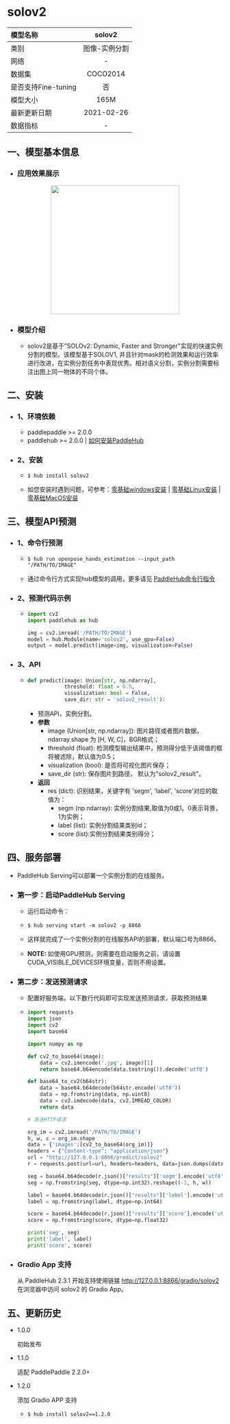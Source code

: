 # solov2

| 模型名称            |    solov2     |
| :------------------ | :-----------: |
| 类别                | 图像-实例分割 |
| 网络                |       -       |
| 数据集              |   COCO2014    |
| 是否支持Fine-tuning |      否       |
| 模型大小            |     165M      |
| 最新更新日期        |  2021-02-26   |
| 数据指标            |       -       |

## 一、模型基本信息

- ### 应用效果展示

<div align="center">
<img src="https://user-images.githubusercontent.com/76040149/133250741-83040204-acfc-4348-af90-acac74f40cd8.png"   height = "300" />
</div>

- ### 模型介绍
  - solov2是基于"SOLOv2: Dynamic, Faster and Stronger"实现的快速实例分割的模型。该模型基于SOLOV1, 并且针对mask的检测效果和运行效率进行改进，在实例分割任务中表现优秀。相对语义分割，实例分割需要标注出图上同一物体的不同个体。


## 二、安装

- ### 1、环境依赖

  - paddlepaddle >= 2.0.0
  - paddlehub >= 2.0.0    | [如何安装PaddleHub](../../../../docs/docs_ch/get_start/installation.rst)

- ### 2、安装

  - ```shell
    $ hub install solov2
    ```

  - 如您安装时遇到问题，可参考：[零基础windows安装](../../../../docs/docs_ch/get_start/windows_quickstart.md)
   | [零基础Linux安装](../../../../docs/docs_ch/get_start/linux_quickstart.md) | [零基础MacOS安装](../../../../docs/docs_ch/get_start/mac_quickstart.md)

## 三、模型API预测

- ### 1、命令行预测

  - ```shell
    $ hub run openpose_hands_estimation --input_path "/PATH/TO/IMAGE"
    ```

  - 通过命令行方式实现hub模型的调用，更多请见 [PaddleHub命令行指令](../../../../docs/docs_ch/tutorial/cmd_usage.rst)

- ### 2、预测代码示例

  - ```python
    import cv2
    import paddlehub as hub

    img = cv2.imread('/PATH/TO/IMAGE')
    model = hub.Module(name='solov2', use_gpu=False)
    output = model.predict(image=img, visualization=False)
    ```

- ### 3、API

  - ```python
    def predict(image: Union[str, np.ndarray],
                threshold: float = 0.5,
                visualization: bool = False,
                save_dir: str = 'solov2_result'):
    ```

    - 预测API，实例分割。
    - **参数**
      - image (Union[str, np.ndarray]): 图片路径或者图片数据，ndarray.shape 为 [H, W, C]，BGR格式；
      - threshold (float): 检测模型输出结果中，预测得分低于该阈值的框将被滤除，默认值为0.5；
      - visualization (bool): 是否将可视化图片保存；
      - save_dir (str): 保存图片到路径， 默认为"solov2_result"。
    - **返回**
      - res (dict): 识别结果，关键字有 'segm', 'label', 'score'对应的取值为：
        - segm (np.ndarray): 实例分割结果,取值为0或1。0表示背景，1为实例；
        - label (list): 实例分割结果类别id；
        - score (list):实例分割结果类别得分；


## 四、服务部署

- PaddleHub Serving可以部署一个实例分割的在线服务。

- ### 第一步：启动PaddleHub Serving

  - 运行启动命令：
  - ```shell
    $ hub serving start -m solov2 -p 8866
    ```

  - 这样就完成了一个实例分割的在线服务API的部署，默认端口号为8866。

  - **NOTE:** 如使用GPU预测，则需要在启动服务之前，请设置CUDA\_VISIBLE\_DEVICES环境变量，否则不用设置。

- ### 第二步：发送预测请求

  - 配置好服务端，以下数行代码即可实现发送预测请求，获取预测结果

  - ```python
    import requests
    import json
    import cv2
    import base64

    import numpy as np

    def cv2_to_base64(image):
        data = cv2.imencode('.jpg', image)[1]
        return base64.b64encode(data.tostring()).decode('utf8')

    def base64_to_cv2(b64str):
        data = base64.b64decode(b64str.encode('utf8'))
        data = np.fromstring(data, np.uint8)
        data = cv2.imdecode(data, cv2.IMREAD_COLOR)
        return data

    # 发送HTTP请求

    org_im = cv2.imread('/PATH/TO/IMAGE')
    h, w, c = org_im.shape
    data = {'images':[cv2_to_base64(org_im)]}
    headers = {"Content-type": "application/json"}
    url = "http://127.0.0.1:8866/predict/solov2"
    r = requests.post(url=url, headers=headers, data=json.dumps(data))

    seg = base64.b64decode(r.json()["results"]['segm'].encode('utf8'))
    seg = np.fromstring(seg, dtype=np.int32).reshape((-1, h, w))

    label = base64.b64decode(r.json()["results"]['label'].encode('utf8'))
    label = np.fromstring(label, dtype=np.int64)

    score = base64.b64decode(r.json()["results"]['score'].encode('utf8'))
    score = np.fromstring(score, dtype=np.float32)

    print('seg', seg)
    print('label', label)
    print('score', score)
    ```

- ### Gradio App 支持
  从 PaddleHub 2.3.1 开始支持使用链接 http://127.0.0.1:8866/gradio/solov2 在浏览器中访问 solov2 的 Gradio App。

## 五、更新历史

* 1.0.0

  初始发布

* 1.1.0

  适配 PaddlePaddle 2.2.0+

* 1.2.0

  添加 Gradio APP 支持

  - ```shell
    $ hub install solov2==1.2.0
    ```

